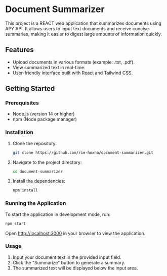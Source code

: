 # Document Summarizer

This project is a REACT web application that summarizes documents using APY API. It allows users to input text documents and receive concise summaries, making it easier to digest large amounts of information quickly.

## Features
- Upload documents in various formats (example: .txt, .pdf).
- View summarized text in real-time.
- User-friendly interface built with React and Tailwind CSS.

## Getting Started

### Prerequisites
- Node.js (version 14 or higher)
- npm (Node package manager)

### Installation
1. Clone the repository:
   ```bash
   git clone https://github.com/rie-hoxha/document-summarizer.git
   ```
2. Navigate to the project directory:
   ```bash
   cd document-summarizer
   ```
3. Install the dependencies:
   ```bash
   npm install
   ```

### Running the Application
To start the application in development mode, run:
```bash
npm start
```
Open [http://localhost:3000](http://localhost:3000) in your browser to view the application.

### Usage
1. Input your document text in the provided input field.
2. Click the "Summarize" button to generate a summary.
3. The summarized text will be displayed below the input area.

